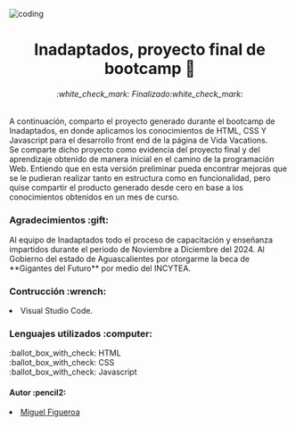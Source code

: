  ![coding](https://github.com/user-attachments/assets/829ec4e8-98fe-4fe8-8822-68b0479baf8d)

<h1 align="center">Inadaptados, proyecto final de bootcamp 🦙</h1>
<h6 align="center">:white_check_mark: Finalizado:white_check_mark:</h6>

A continuación, comparto el proyecto generado durante el bootcamp de Inadaptados, en donde aplicamos los conocimientos de HTML, CSS Y Javascript para el desarrollo front end de la página de Vida Vacations.
<br>
Se comparte dicho proyecto como evidencia del proyecto final y del aprendizaje obtenido de manera inicial en el camino de la programación Web. Entiendo que en esta versión preliminar pueda encontrar mejoras que se le pudieran realizar tanto en estructura como en funcionalidad, pero quise compartir el producto generado desde cero en base a los conocimientos obtenidos en un mes de curso.


<h3> Agradecimientos :gift:</h3>
Al equipo de Inadaptados todo el proceso de capacitación y enseñanza impartidos durante el periodo de Noviembre a Diciembre del 2024.
Al Gobierno del estado de Aguascalientes por otorgarme la beca de **Gigantes del Futuro** por medio del INCYTEA.

<h3 align="left"> Contrucción :wrench:</h3>
<li>Visual Studio Code.</li>

<h3 align="left">Lenguajes utilizados :computer: </h3>
:ballot_box_with_check: HTML
<br>
:ballot_box_with_check: CSS
<br>
:ballot_box_with_check: Javascript

<h4>Autor :pencil2:</h4>
<li><a href="https://github.com/MiguelFigueroa02">Miguel Figueroa</a></li>
